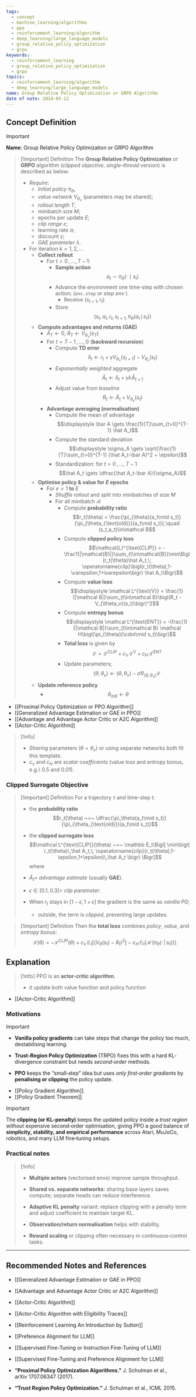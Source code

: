 ```yaml
---
tags:
  - concept
  - machine_learning/algorithms
  - ppo
  - reinforcement_learning/algorithm
  - deep_learning/large_language_models
  - group_relative_policy_optimization
  - grpo
keywords:
  - reinforcement_learning
  - group_relative_policy_optimization
  - grpo
topics:
  - reinforcement_learning/algorithm
  - deep_learning/large_language_models
name: Group Relative Policy Optimization or GRPO Algorithm
date of note: 2024-05-12
---
```


## Concept Definition

>[!important]
>**Name**: Group Relative Policy Optimization or GRPO Algorithm

>[!important] Definition
>The **Group Relative Policy Optimization** or **GRPO** algorithm (*clipped objective*, *single–thread* version) is described as below:
>- *Require*:
>	- *Initial policy* $\pi_{\theta}$, 
>	- *value network* $V_{\theta_v}$ (parameters may be shared);  
>	- *rollout length* $T$; 
>	- minibatch size $M$; 
>	- epochs per update $E$;  
>	- *clip range* $\varepsilon$; 
>	- learning rate $\alpha$; 
>	- discount $\gamma$; 
>	- *GAE parameter* $\lambda$.
>- For iteration $k = 1,2,\dots$
>	- **Collect rollout**
>		- For $t = 0 \,{,}\ldots{,}\, T-1$:
>			- **Sample action** $$a_t \sim \pi_{\theta}( \cdot \mid s_t)$$ 
>			- Advance the environment one time-step with chosen action; (`env.step` or *step env* ) 
>				- Receive $(s_{t+1}, r_{t})$
>			- Store $$(s_t, a_t, r_t, s_{t+1}, \pi_{\theta}(a_t\!\mid\!s_t))$$
>	- **Compute advantages and returns (GAE)**
>		- $\hat A_T \gets 0,\; R_T \gets V_{\theta_v}(s_T)$
>		- For $t = T-1 \,{,}\ldots{,}\, 0$ (**backward recursion**)
>			- Compute **TD error** $$\delta_t \gets r_t + \gamma V_{\theta_v}(s_{t+1}) - V_{\theta_v}(s_t)$$
>			- *Exponentially weighted* aggregate $$\hat A_t \gets \delta_t + \gamma\lambda \hat A_{t+1}$$
>			- Adjust value from *baseline* $$R_t \gets \hat A_t + V_{\theta_v}(s_t)$$
>		- **Advantage averaging (normalisation)**
>			- Compute the mean of advantage $$\displaystyle \bar A \gets \frac{1}{T}\sum_{t=0}^{T-1} \hat A_t$$
>			- Compute the standard deviation $$\displaystyle \sigma_A \gets \sqrt{\frac{1}{T}\sum_{t=0}^{T-1} (\hat A_t-\bar A)^2 + \epsilon}$$
>			- Standardization: for $t= 0 \,{,}\ldots{,}\, T-1$  $$\hat A_t \gets \dfrac{\hat A_t-\bar A}{\sigma_A}$$
>	- **Optimise policy $\&$ value for $E$ epochs**
>		- For $e = 1 \ \textbf{to}\ E$
>			- *Shuffle rollout* and *split* into minibatches of size $M$
>			- For all minibatch $\mathcal B$
>				- Compute **probability ratio** $$r_t(\theta) = \frac{\pi_{\theta}(a_t\mid s_t)}{\pi_{\theta_{\text{old}}}(a_t\mid s_t)},\quad (s_t,a_t)\in\mathcal B$$
>				- Compute **clipped policy loss** $$\mathcal{L}^{\text{CLIP}} = -\frac1{|\mathcal{B}|}\sum_{t\in\mathcal{B}}\min\Bigl(r_t(\theta)\hat A_t,\; \operatorname{clip}\bigl(r_t(\theta),1-\varepsilon,1+\varepsilon\bigr) \hat A_t\Bigr)$$
>				- Compute **value loss** $$\displaystyle \mathcal L^{\text{V}} = \frac{1}{|\mathcal B|}\sum_{t\in\mathcal B}\bigl(R_t - V_{\theta_v}(s_t)\bigr)^2$$
>				- Compute **entropy bonus** $$\displaystyle \mathcal L^{\text{ENT}} = -\frac{1}{|\mathcal B|}\sum_{t\in\mathcal B} \mathcal H\bigl(\pi_{\theta}(\cdot\mid s_t)\bigr)$$
>				- **Total loss** is given by $$\displaystyle \mathcal L =  \mathcal L^{\text{CLIP}}  + c_v\,\mathcal L^{\text{V}} + c_H\,\mathcal L^{\text{ENT}}$$
>				- Update parameters\; $$(\theta, \theta_v) \leftarrow  (\theta, \theta_v) - \alpha \nabla_{(\theta,\theta_v)}\mathcal L$$
>	- **Update reference policy** 
>		- $$\theta_{\text{old}} \gets \theta$$

- [[Proximal Policy Optimization or PPO Algorithm]]
- [[Generalized Advantage Estimation or GAE in PPO]]
- [[Advantage and Advantage Actor Critic or A2C Algorithm]]
- [[Actor-Critic Algorithm]]

>[!info]
>- *Sharing* parameters ($\theta = \theta_v$) or using separate networks both fit this template.
>- $c_v$ and $c_H$ are *scalar coefficients* (value loss and entropy bonus, e.g.\ 0.5 and 0.01).


### Clipped Surrogate Objective

>[!important]  Definition
> For a trajectory $\tau$ and time-step $t$:
> - the **probability ratio** $$r_t(\theta) ~=~ \dfrac{\pi_\theta(a_t\mid s_t)}{\pi_{\theta_{\text{old}}}(a_t\mid s_t)}$$
> - the **clipped surrogate loss** $$\mathcal L^{\text{CLIP}}(\theta) ~=~ \mathbb E_t\Bigl[ \min\bigl( r_t(\theta)\,\hat A_t,\; \operatorname{clip}(r_t(\theta),1-\epsilon,1+\epsilon)\,\hat A_t \bigr) \Bigr]$$
>where 
> 
> - $\hat A_t =$​ *advantage estimate* (usually **GAE**).
>     
> - $\epsilon\in[0.1,0.3] =$ *clip parameter*.
>     
> - When $r_t$​ stays in $[1-\epsilon,1+\epsilon]$ the gradient is the same as *vanilla PG*; 
> 	- outside, the term is *clipped*, preventing large updates.



>[!important] Definition
>Then the **total loss** combines *policy*, *value*, and *entropy bonus*:
>$$
>\mathcal{L}(\theta) = − \mathcal{L}^{\text{CLIP}}(\theta) + c_{v}\, \mathbb{E}_{ t }\left[ \left(V_{\theta}(s_{t}) - R_{t}\right)^2 \right] ​- c_{H}\, \mathbb{E}_{ t }\left[  \mathcal{H}\left(\pi_{\theta}\left(\cdot\,|\,s_{t}\right)\right) \right] .
>$$ 	  


## Explanation

>[!info]
>PPO is an **actor-critic algorithm**.
>- it update both value function and policy function 

- [[Actor-Critic Algorithm]]

### Motivations

>[!important]
>- **Vanilla policy gradients** can take steps that change the policy too much, destabilising learning.
>     
> - **Trust‑Region Policy Optimization** (TRPO) fixes this with a hard KL‐divergence constraint but needs *second‑order* methods.
>     
> - **PPO** keeps the “small‑step” idea but uses _only first‑order gradients_ by **penalising or clipping** the policy update.

- [[Policy Gradient Algorithm]]
- [[Policy Gradient Theorem]]


>[!important]
>The **clipping (or KL‑penalty)** keeps the updated policy inside a _trust region_ without expensive second‑order optimisation, giving PPO a good balance of **simplicity, stability, and empirical performance** across Atari, MuJoCo, robotics, and many LLM fine‑tuning setups.

### Practical notes

> [!info]
>- **Multiple actors** (vectorised envs) improve sample throughput.
>     
> - **Shared vs. separate networks**: sharing base layers saves compute; separate heads can reduce interference.
>     
> - **Adaptive KL penalty** variant: replace clipping with a penalty term and adjust coefficient to maintain target KL.
>     
> - **Observation/return normalisation** helps with stability.
>     
> - **Reward scaling** or clipping often necessary in continuous‑control tasks.



-----------
##  Recommended Notes and References


- [[Generalized Advantage Estimation or GAE in PPO]]
- [[Advantage and Advantage Actor Critic or A2C Algorithm]]
- [[Actor-Critic Algorithm]]
- [[Actor-Critic Algorithm with Eligibility Traces]]

- [[Reinforcement Learning An Introduction by Sutton]]

- [[Preference Alignment for LLM]]
- [[Supervised Fine-Tuning or Instruction Fine-Tuning of LLM]]
- [[Supervised Fine-Tuning and Preference Alignment for LLM]]

- **“Proximal Policy Optimization Algorithms.”** J. Schulman et al., arXiv 1707.06347 (2017).
- **“Trust Region Policy Optimization.”** J. Schulman et al., ICML 2015.
